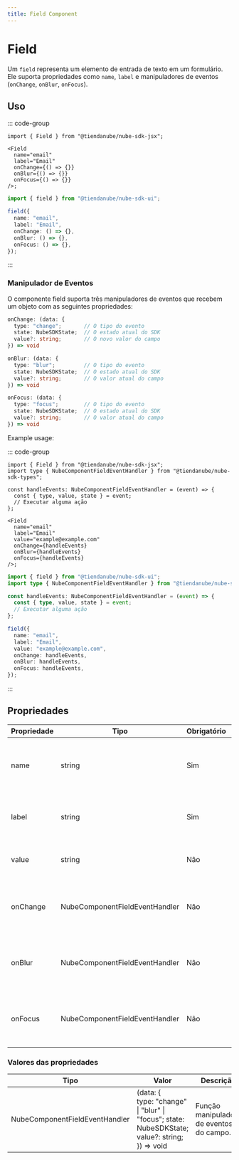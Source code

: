 ```yaml
---
title: Field Component
---
```


# Field

Um `field` representa um elemento de entrada de texto em um formulário.
Ele suporta propriedades como `name`, `label` e manipuladores de eventos (`onChange`, `onBlur`, `onFocus`).

## Uso

::: code-group

```tsx [JSX]
import { Field } from "@tiendanube/nube-sdk-jsx";

<Field
  name="email"
  label="Email"
  onChange={() => {}}
  onBlur={() => {}}
  onFocus={() => {}}
/>;
```

```typescript [Declarative]
import { field } from "@tiendanube/nube-sdk-ui";

field({
  name: "email",
  label: "Email",
  onChange: () => {},
  onBlur: () => {},
  onFocus: () => {},
});
```

:::

### Manipulador de Eventos

O componente field suporta três manipuladores de eventos que recebem um objeto com as seguintes propriedades:

```typescript
onChange: (data: {
  type: "change";       // O tipo do evento
  state: NubeSDKState;  // O estado atual do SDK
  value?: string;       // O novo valor do campo
}) => void

onBlur: (data: {
  type: "blur";         // O tipo do evento
  state: NubeSDKState;  // O estado atual do SDK
  value?: string;       // O valor atual do campo
}) => void

onFocus: (data: {
  type: "focus";        // O tipo do evento
  state: NubeSDKState;  // O estado atual do SDK
  value?: string;       // O valor atual do campo
}) => void
```

Example usage:

::: code-group

```tsx [JSX]
import { Field } from "@tiendanube/nube-sdk-jsx";
import type { NubeComponentFieldEventHandler } from "@tiendanube/nube-sdk-types";

const handleEvents: NubeComponentFieldEventHandler = (event) => {
  const { type, value, state } = event;
  // Executar alguma ação
};

<Field
  name="email"
  label="Email"
  value="example@example.com"
  onChange={handleEvents}
  onBlur={handleEvents}
  onFocus={handleEvents}
/>;
```

```typescript [Declarative]
import { field } from "@tiendanube/nube-sdk-ui";
import type { NubeComponentFieldEventHandler } from "@tiendanube/nube-sdk-types";

const handleEvents: NubeComponentFieldEventHandler = (event) => {
  const { type, value, state } = event;
  // Executar alguma ação
};

field({
  name: "email",
  label: "Email",
  value: "example@example.com",
  onChange: handleEvents,
  onBlur: handleEvents,
  onFocus: handleEvents,
});
```

:::

## Propriedades

| Propriedade | Tipo                           | Obrigatório | Descrição                                                 |
| ----------- | ------------------------------ | ----------- | --------------------------------------------------------- |
| name        | string                         | Sim         | O nome do campo, usado para identificá-lo em formulários. |
| label       | string                         | Sim         | O texto do rótulo exibido acima do campo.                 |
| value       | string                         | Não         | O valor atual do campo de entrada.                        |
| onChange    | NubeComponentFieldEventHandler | Não         | Função chamada quando o valor do campo muda.              |
| onBlur      | NubeComponentFieldEventHandler | Não         | Função chamada quando o campo perde o foco.               |
| onFocus     | NubeComponentFieldEventHandler | Não         | Função chamada quando o campo recebe o foco.              |

### Valores das propriedades

| Tipo                           | Valor                                                                                                     | Descrição                                |
| ------------------------------ | --------------------------------------------------------------------------------------------------------- | ---------------------------------------- |
| NubeComponentFieldEventHandler | (data: {<br/>type: "change" \| "blur" \| "focus"; state: NubeSDKState;<br/>value?: string;<br/>}) => void | Função manipuladora de eventos do campo. |
